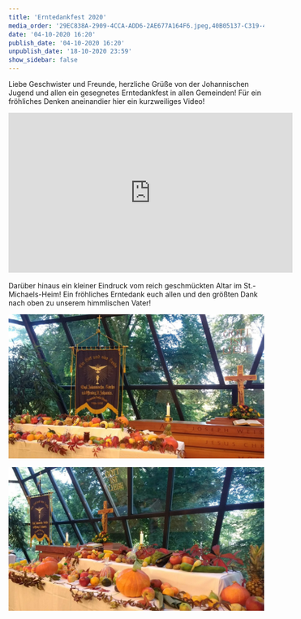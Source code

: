 ```yaml
---
title: 'Erntedankfest 2020'
media_order: '29EC838A-2909-4CCA-ADD6-2AE677A164F6.jpeg,40B05137-C319-410F-A831-655F842A425C.jpeg'
date: '04-10-2020 16:20'
publish_date: '04-10-2020 16:20'
unpublish_date: '18-10-2020 23:59'
show_sidebar: false
---
```


Liebe Geschwister und Freunde, herzliche Grüße von der Johannischen Jugend und allen ein gesegnetes Erntedankfest in allen Gemeinden! Für ein fröhliches Denken aneinandier hier ein kurzweiliges Video!

<p align="center"><iframe width="560" height="315" src="https://www.youtube-nocookie.com/embed/M-WNnMyVm8k" frameborder="0" allow="accelerometer; autoplay; clipboard-write; encrypted-media; gyroscope; picture-in-picture" allowfullscreen></iframe></p>

Darüber hinaus ein kleiner Eindruck vom reich geschmückten Altar im St.-Michaels-Heim! Ein fröhliches Erntedank euch allen und den größten Dank nach oben zu unserem himmlischen Vater!

![](29EC838A-2909-4CCA-ADD6-2AE677A164F6.jpeg)

![](40B05137-C319-410F-A831-655F842A425C.jpeg)